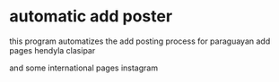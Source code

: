 # automatic add poster
this program automatizes the add posting process for paraguayan add pages
hendyla
clasipar

and some international pages
instagram

